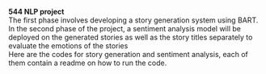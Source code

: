 **544 NLP project**<br>
The first phase involves developing a story generation system using BART.<br>
In the second phase of the project, a sentiment analysis
model will be deployed on the generated stories as
well as the story titles separately to evaluate the
emotions of the stories<br>
Here are the codes for story generation and sentiment analysis, each of them contain a readme on how to run the code.
